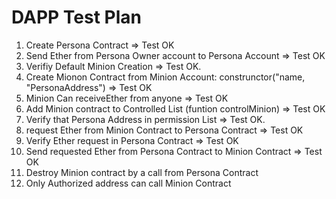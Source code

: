 # DAPP Test Plan

1. Create Persona Contract  => Test OK
2. Send Ether from Persona Owner account to Persona Account => Test OK
3. Verifiy Default Minion Creation => Test OK.
4. Create Mionon Contract from Minion Account: construnctor("name, "PersonaAddress") => Test OK
5. Minion Can receiveEther from anyone => Test OK
6. Add Minion contract to Controlled List (funtion controlMinion) => Test OK
7. Verify that Persona Address in permission List => Test OK.
8. request Ether from Minion Contract to Persona Contract => Test OK
9. Verify Ether request in Persona Contract => Test OK
10. Send requested Ether from Persona Contract to Minion Contract => Test OK
11. Destroy Minion contract by a call from Persona Contract
12. Only Authorized address can call Minion Contract 
